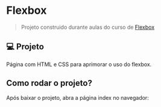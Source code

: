 
# Flexbox

> Projeto construido durante aulas do curso de [Flexbox](https://www.origamid.com/curso/css-flexbox/)


## 💻 Projeto
Página com HTML e CSS para aprimorar o uso do flexbox.



## Como rodar o projeto?

Após baixar o projeto, abra a página index no navegador:

